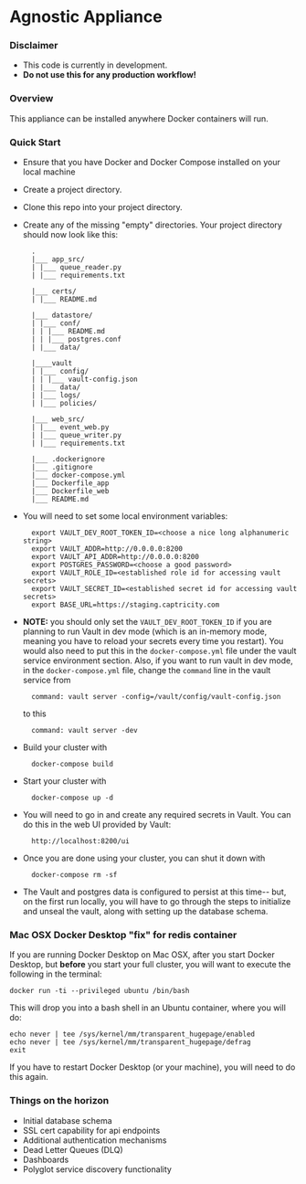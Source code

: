 # Agnostic Appliance

### Disclaimer
* This code is currently in development.
* **Do not use this for any production workflow!**

### Overview
This appliance can be installed anywhere Docker containers will run.

### Quick Start
* Ensure that you have Docker and Docker Compose installed on your local machine
* Create a project directory.
* Clone this repo into your project directory.
* Create any of the missing "empty" directories.  Your project directory
should now look like this:

        .
        |___ app_src/
        | |___ queue_reader.py
        | |___ requirements.txt

        |___ certs/
        | |___ README.md

        |___ datastore/
        | |___ conf/
        | | |___ README.md
        | | |___ postgres.conf
        | |___ data/

        |____vault
        | |___ config/
        | | |___ vault-config.json
        | |___ data/
        | |___ logs/
        | |___ policies/

        |___ web_src/
        | |___ event_web.py
        | |___ queue_writer.py
        | |___ requirements.txt

        |___ .dockerignore
        |___ .gitignore
        |___ docker-compose.yml
        |___ Dockerfile_app
        |___ Dockerfile_web
        |___ README.md

* You will need to set some local environment variables:

        export VAULT_DEV_ROOT_TOKEN_ID=<choose a nice long alphanumeric string>
        export VAULT_ADDR=http://0.0.0.0:8200
        export VAULT_API_ADDR=http://0.0.0.0:8200
        export POSTGRES_PASSWORD=<choose a good password>
        export VAULT_ROLE_ID=<established role id for accessing vault secrets>
        export VAULT_SECRET_ID=<established secret id for accessing vault secrets>
        export BASE_URL=https://staging.captricity.com

* **NOTE:**  you should only set the ```VAULT_DEV_ROOT_TOKEN_ID``` if you are
planning to run Vault in dev mode (which is an in-memory mode, meaning you 
have to reload your secrets every time you restart).  You would also need to put
this in the ```docker-compose.yml``` file under the vault service environment
section.  Also, if you want to run vault in dev mode, in the ```docker-compose.yml``` file,
change the ```command``` line in the vault service from 

        command: vault server -config=/vault/config/vault-config.json
        
    to this

        command: vault server -dev

* Build your cluster with

        docker-compose build

* Start your cluster with

        docker-compose up -d

* You will need to go in and create any required secrets in Vault.
 You can do this in the web UI provided by Vault:

        http://localhost:8200/ui

* Once you are done using your cluster, you can shut it down with

        docker-compose rm -sf

* The Vault and postgres data is configured to persist at this time-- but, on the first
run locally, you will have to go through the steps to initialize and unseal the vault,
along with setting up the database schema.

### Mac OSX Docker Desktop "fix" for redis container
If you are running Docker Desktop on Mac OSX, after you start Docker Desktop, but **before**
you start your full cluster, you will want to execute the following in the terminal:

    docker run -ti --privileged ubuntu /bin/bash

This will drop you into a bash shell in an Ubuntu container, where you will do:

    echo never | tee /sys/kernel/mm/transparent_hugepage/enabled
    echo never | tee /sys/kernel/mm/transparent_hugepage/defrag
    exit

If you have to restart Docker Desktop (or your machine), you will need to do this again.

### Things on the horizon
* Initial database schema
* SSL cert capability for api endpoints
* Additional authentication mechanisms
* Dead Letter Queues (DLQ)
* Dashboards
* Polyglot service discovery functionality
